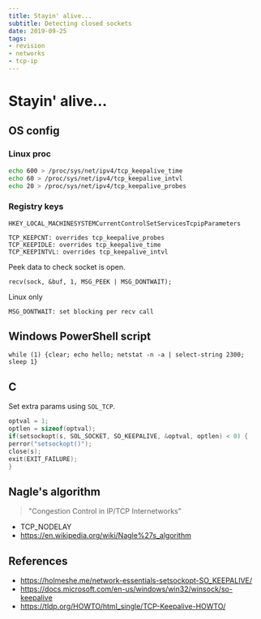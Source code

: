 ```yaml
---
title: Stayin' alive...
subtitle: Detecting closed sockets
date: 2019-09-25
tags:
- revision
- networks
- tcp-ip
---
```


# Stayin' alive...

## OS config
### Linux proc

```bash
echo 600 > /proc/sys/net/ipv4/tcp_keepalive_time
echo 60 > /proc/sys/net/ipv4/tcp_keepalive_intvl
echo 20 > /proc/sys/net/ipv4/tcp_keepalive_probes
```

### Registry keys
`HKEY_LOCAL_MACHINESYSTEMCurrentControlSetServicesTcpipParameters`

```
TCP_KEEPCNT: overrides tcp_keepalive_probes
TCP_KEEPIDLE: overrides tcp_keepalive_time
TCP_KEEPINTVL: overrides tcp_keepalive_intvl
```

Peek data to check socket is open.

```
recv(sock, &buf, 1, MSG_PEEK | MSG_DONTWAIT);
```

Linux only

```
MSG_DONTWAIT: set blocking per recv call
```

## Windows PowerShell script

```
while (1) {clear; echo hello; netstat -n -a | select-string 2300; sleep 1}
```

## C
Set extra params using `SOL_TCP`.

```c
optval = 1;
optlen = sizeof(optval);
if(setsockopt(s, SOL_SOCKET, SO_KEEPALIVE, &optval, optlen) < 0) {
perror("setsockopt()");
close(s);
exit(EXIT_FAILURE);
}
```

## Nagle's algorithm
> "Congestion Control in IP/TCP Internetworks"

- TCP_NODELAY
- https://en.wikipedia.org/wiki/Nagle%27s_algorithm

## References
- https://holmeshe.me/network-essentials-setsockopt-SO_KEEPALIVE/
- https://docs.microsoft.com/en-us/windows/win32/winsock/so-keepalive
- https://tldp.org/HOWTO/html_single/TCP-Keepalive-HOWTO/

